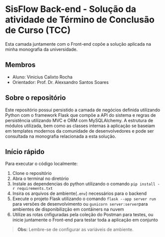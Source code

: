 # SisFlow Back-end - Solução da atividade de Término de Conclusão de Curso (TCC)

Esta camada juntamente com o Front-end copõe a solução aplicada na minha monografia da universidade.

## **Membros**

- Aluno: Vinicius Calixto Rocha
- Orientador: Prof. Dr. Alexsandro Santos Soares

## **Sobre o repositório**

Este repositório possui persistido a camada de negócios definida utilizando Python com o framework Flask que compõe a API do sistema e regras de persistência utilizando MVC e ORM com MySQLAlchemy. A estrutura de módulos utilizada, bem como as classes internas à aplicação se baseiam em templates modernos da comunidade de desenvolvedores e pode ser consultada na monografia relacionada a esta solução.

## **Início rápido**

Para executar o código localmente:

1. Clone o repositório
2. Abra o terminal no diretório
3. Instale as dependencias do python utilizando o comando `pip install -r requirements.txt`
4. Insira os arquivos de ambiente(`.env`) necessários para o backend
5. Execute o projeto Flask utilizando o comando `flask --app server run` para versões de desenvolvimento ou `gunicorn server:server`para ambientes de disponibilizção em contâiners na nuvem
6. Utilize as rotas cnfiguradas pela coleção do Postman para testes, ou inicie juntamente o Front-end para testar toda a aplicação em conjunto

>**Obs:** Lembre-se de configurar as variáveis de ambiente.
